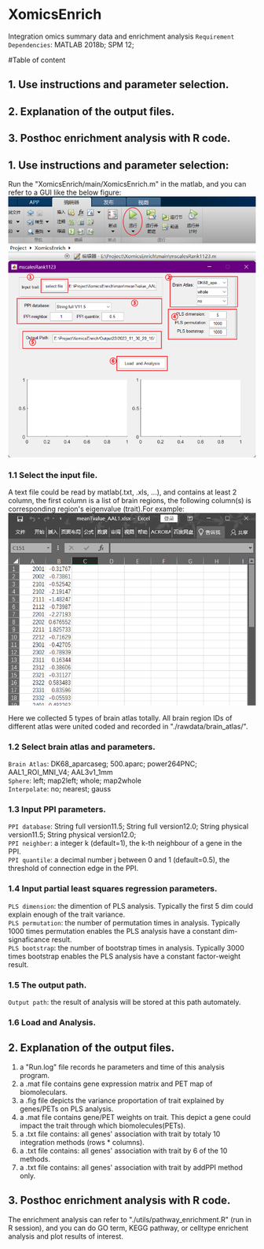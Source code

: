 # XomicsEnrich
Integration omics summary data and enrichment analysis
`Requirement Dependencies`: MATLAB 2018b; SPM 12;

#Table of content
## 1. Use instructions and parameter selection.
## 2. Explanation of the output files.
## 3. Posthoc enrichment analysis with R code.


## 1. Use instructions and parameter selection:
Run the "XomicsEnrich/main/XomicsEnrich.m" in the matlab, and you can refer to a GUI like the below figure:
![Input](https://github.com/CaoLuolong/XomicsEnrich/blob/main/pics/GUI.png)

### 1.1 Select the input file.
A text file could be read by matlab(.txt, .xls, ...), and contains at least 2 column, the first column is a list of brain regions, the following column(s) is corresponding region's eigenvalue (trait).For example:
![Input](https://github.com/CaoLuolong/XomicsEnrich/blob/main/pics/input_example.png)

Here we collected 5 types of brain atlas totally. All brain region IDs of different atlas were united coded and recorded in "./rawdata/brain_atlas/".

### 1.2 Select brain atlas and parameters.
`Brain Atlas`: DK68_aparcaseg; 500.aparc; power264PNC; AAL1_ROI_MNI_V4; AAL3v1_1mm  
`Sphere`: left; map2left; whole; map2whole  
`Interpolate`: no; nearest; gauss  

### 1.3 Input PPI parameters.
`PPI database`: String full version11.5; String full version12.0; String physical version11.5; String physical version12.0;  
`PPI neighber`: a integer k (default=1), the k-th neighbour of a gene in the PPI.  
`PPI quantile`: a decimal number j between 0 and 1 (default=0.5), the threshold of connection edge in the PPI.  

### 1.4 Input partial least squares regression parameters.
`PLS dimension`: the dimention of PLS analysis. Typically the first 5 dim could explain enough of the trait variance.  
`PLS permutation`: the number of permutation times in analysis. Typically 1000 times permutation enables the PLS analysis have a constant dim-signaficance result.  
`PLS bootstrap`: the number of bootstrap times in analysis. Typically 3000 times bootstrap enables the PLS analysis have a constant factor-weight result.  
### 1.5 The output path.
`Output path`: the result of analysis will be stored at this path automately.

### 1.6 Load and Analysis.

## 2. Explanation of the output files.
1) a "Run.log" file records he parameters and time of this analysis program.  
2) a .mat file contains gene expression matrix and PET map of biomoleculars.  
3) a .fig file depicts the variance proportation of trait explained by genes/PETs on PLS analysis.  
4) a .mat file contains gene/PET weights on trait. This depict a gene could impact the trait through which biomolecules(PETs).  
5) a .txt file contains: all genes' association with trait by totaly 10 integration methods (rows * columns).  
6) a .txt file contains: all genes' association with trait by 6 of the 10 methods.  
7) a .txt file contains: all genes' association with trait by addPPI method only.  

## 3. Posthoc enrichment analysis with R code.
The enrichment analysis can refer to "./utils/pathway_enrichment.R" (run in R session), and you can do GO term, KEGG pathway, or celltype enrichent analysis and plot results of interest. 
